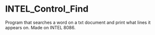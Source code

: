 # INTEL_Control_Find
Program that searches a word on a txt document and print what lines it appears on.
Made on INTEL 8086.

